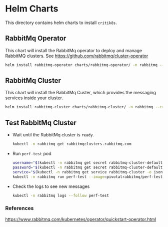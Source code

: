 # Helm Charts

This directory contains helm charts to install `critik8s`.

## RabbitMq Operator

This chart will install the RabbitMq operator to deploy and manage RabbitMQ clusters. See <https://github.com/rabbitmq/cluster-operator>

  ```bash
  helm install rabbitmq-operator charts/rabbitmq-operator/ -n rabbitmq --create-namespace
  ```

## RabbitMq Cluster

This chart will install the RabbitMq Custer, which provides the messaging services inside your cluster.

  ```bash
  helm install rabbitmq-cluster charts/rabbitmq-cluster/ -n rabbitmq --create-namespace
  ```

## Test RabbitMq Cluster

- Wait until the RabbitMq cluster is `ready`.

  ```bash
  kubectl -n rabbitmq get rabbitmqclusters.rabbitmq.com
  ```

- Run `perf-test` pod

    ```bash
    username="$(kubectl -n rabbitmq get secret rabbitmq-cluster-default-user -o jsonpath='{.data.username}' | base64 --decode)"
    password="$(kubectl -n rabbitmq get secret rabbitmq-cluster-default-user -o jsonpath='{.data.password}' | base64 --decode)"
    service="$(kubectl -n rabbitmq get service rabbitmq-cluster -o jsonpath='{.spec.clusterIP}')"
    kubectl -n rabbitmq run perf-test --image=pivotalrabbitmq/perf-test -- --uri amqp://$username:$password@$service
    ```

- Check the logs to see new messages

    ```bash
    kubectl -n rabbitmq logs --follow perf-test
    ```

### References

<https://www.rabbitmq.com/kubernetes/operator/quickstart-operator.html>

